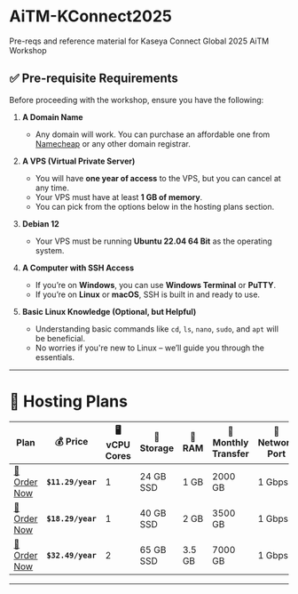 # AiTM-KConnect2025
Pre-reqs and reference material for Kaseya Connect Global 2025 AiTM Workshop

## ✅ Pre-requisite Requirements
Before proceeding with the workshop, ensure you have the following:

1. **A Domain Name**  
   - Any domain will work. You can purchase an affordable one from [Namecheap](https://www.namecheap.com/) or any other domain registrar.

2. **A VPS (Virtual Private Server)**  
   - You will have **one year of access** to the VPS, but you can cancel at any time.  
   - Your VPS must have at least **1 GB of memory**.  
   - You can pick from the options below in the hosting plans section.

3. **Debian 12**  
   - Your VPS must be running **Ubuntu 22.04 64 Bit** as the operating system.

4. **A Computer with SSH Access**  
   - If you’re on **Windows**, you can use **Windows Terminal** or **PuTTY**.  
   - If you’re on **Linux** or **macOS**, SSH is built in and ready to use.

5. **Basic Linux Knowledge (Optional, but Helpful)**  
   - Understanding basic commands like `cd`, `ls`, `nano`, `sudo`, and `apt` will be beneficial.  
   - No worries if you're new to Linux – we’ll guide you through the essentials.

---

# 🚀 Hosting Plans

| Plan        | 💰 Price       | 🖥 vCPU Cores | 💾 Storage | 🧠 RAM  | 🔁 Monthly Transfer | 🚀 Network Port | 🔑 Access | 🌎 IPv4 Address | 🔧 Control Panel |
|------------|--------------|-------------|------------|--------|------------------|--------------|----------|--------------|----------------|
|[🛒 Order Now](https://my.racknerd.com/aff.php?aff=10858&pid=903)  | **`$11.29/year`** | 1 | 24 GB SSD  | 1 GB   | 2000 GB          | 1 Gbps       | Full Root Admin | 1 Dedicated | KVM / SolusVM |
|[🛒 Order Now](https://my.racknerd.com/aff.php?aff=10858&pid=904)  | **`$18.29/year`** | 1 | 40 GB SSD  | 2 GB   | 3500 GB          | 1 Gbps       | Full Root Admin | 1 Dedicated | KVM / SolusVM |
|[🛒 Order Now](https://my.racknerd.com/aff.php?aff=10858&pid=905)  | **`$32.49/year`** | 2 | 65 GB SSD  | 3.5 GB | 7000 GB          | 1 Gbps       | Full Root Admin | 1 Dedicated | KVM / SolusVM |

---
